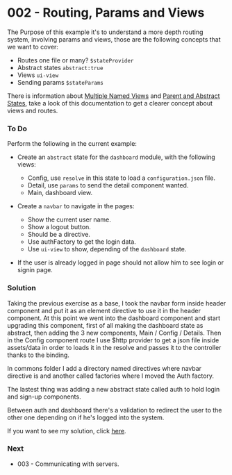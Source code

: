 # 002 - Routing, Params and Views 

The Purpose of this example it's to understand a more depth routing system, involving params and views, those are the following concepts that we want to cover:

* Routes one file or many? `$stateProvider`
* Abstract states `abstract:true`
* Views `ui-view`
* Sending params `$stateParams`

There is information about [Multiple Named Views][1] and [Parent and Abstract States][2], take a look of this documentation to get a clearer concept about views and routes.

### To Do
Perform the following in the current example:
* Create an `abstract` state for the `dashboard` module, with the following views:
  * Config, use `resolve` in this state to load a `configuration.json` file.
  * Detail, use `params` to send the detail component wanted.
  * Main, dashboard view.

* Create a `navbar` to navigate in the pages:
   * Show the current user name.
   * Show a logout button.
   * Should be a directive.
   * Use authFactory to get the login data.
   * Use `ui-view` to show, depending of the `dashboard` state.

* If the user is already logged in page should not allow him to see login or signin page.

### Solution
Taking the previous exercise as a base, I took the navbar form inside header component and put it as an element directive to use it in the header component.
At this point we went into the dashboard component and start upgrading this component, first of all making the dashboard state as abstract, then adding the 3 new components, Main / Config / Details.
Then in the Config component route I use $http provider to get a json file inside assets/data in order to loads it in the resolve and passes it to the controller thanks to the binding.

In commons folder I add a directory named directives where navbar directive is and another called factories where I moved the Auth factory.

The lastest thing was adding a new abstract state called auth to hold login and sign-up components.

Between auth and dashboard there's a validation to redirect the user to the other one depending on if he's logged into the system.

If you want to see my solution, click [here][3].

### Next
* 003 - Communicating with servers.

[1]:https://github.com/angular-ui/ui-router/wiki/Multiple-Named-Views
[2]:https://github.com/angular-ui/ui-router/wiki/Nested-States-and-Nested-Views
[3]:https://github.com/jeanpi-gomez/u-angularjs/tree/solved/002-routes-params-views/002-routing-params-views